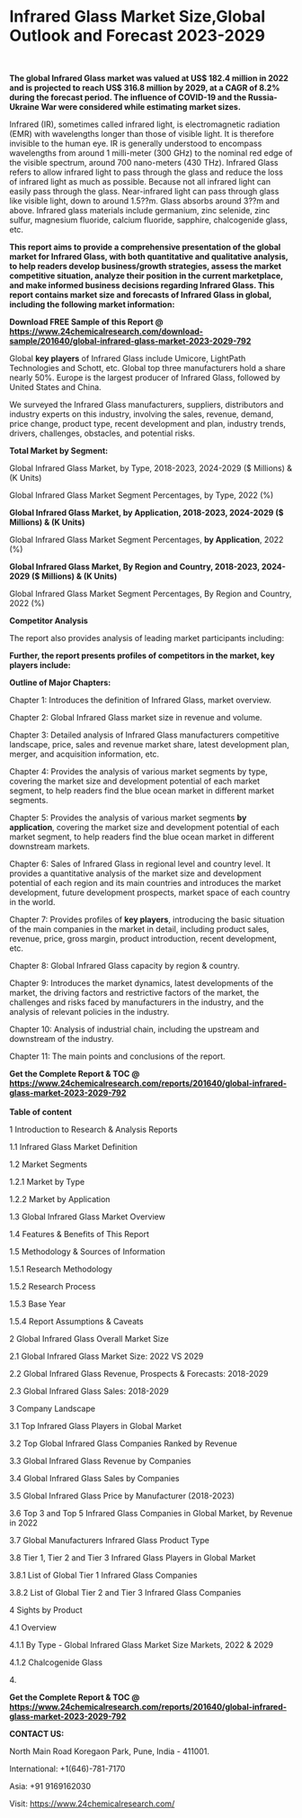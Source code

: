 <h1>Infrared Glass Market Size,Global Outlook and Forecast 2023-2029</h1><br/><p><strong>The global Infrared Glass market was valued at US$ 182.4 million in 2022 and is projected to reach US$ 316.8 million by 2029, at a <strong>CAGR</strong> of 8.2% during the forecast period. The influence of COVID-19 and the Russia-Ukraine War were considered while estimating market sizes.</strong></p><p>Infrared (IR), sometimes called infrared light, is electromagnetic radiation (EMR) with wavelengths longer than those of visible light. It is therefore invisible to the human eye. IR is generally understood to encompass wavelengths from around 1 milli-meter (300 GHz) to the nominal red edge of the visible spectrum, around 700 nano-meters (430 THz). Infrared Glass refers to allow infrared light to pass through the glass and reduce the loss of infrared light as much as possible. Because not all infrared light can easily pass through the glass. Near-infrared light can pass through glass like visible light, down to around 1.5??m. Glass absorbs around 3??m and above. Infrared glass materials include germanium, zinc selenide, zinc sulfur, magnesium fluoride, calcium fluoride, sapphire, chalcogenide glass, etc.</p><p><strong>This report aims to provide a comprehensive presentation of the global market for Infrared Glass, with both quantitative and qualitative analysis, to help readers develop business/growth strategies, assess the market competitive situation, analyze their position in the current marketplace, and make informed business decisions regarding Infrared Glass. This report contains market size and forecasts of Infrared Glass in global, including the following market information:</strong></p><div><b>Download FREE Sample of this Report @ <a href="https://www.24chemicalresearch.com/download-sample/201640/global-infrared-glass-market-2023-2029-792">https://www.24chemicalresearch.com/download-sample/201640/global-infrared-glass-market-2023-2029-792</a></b></div><p>Global <strong>key players</strong> of Infrared Glass include Umicore, LightPath Technologies and Schott, etc. Global top three manufacturers hold a share nearly 50%. Europe is the largest producer of Infrared Glass, followed by United States and China.</p><p>We surveyed the Infrared Glass manufacturers, suppliers, distributors and industry experts on this industry, involving the sales, revenue, demand, price change, product type, recent development and plan, industry trends, drivers, challenges, obstacles, and potential risks.</p><p><strong>Total Market by Segment:</strong></p><p>Global Infrared Glass Market, by Type, 2018-2023, 2024-2029 ($ Millions) & (K Units)</p><p>Global Infrared Glass Market Segment Percentages, by Type, 2022 (%)</p><p><strong>Global Infrared Glass Market, <strong>by Application</strong>, 2018-2023, 2024-2029 ($ Millions) & (K Units)</strong></p><p>Global Infrared Glass Market Segment Percentages, <strong>by Application</strong>, 2022 (%)</p><p><strong>Global Infrared Glass Market, By Region and Country, 2018-2023, 2024-2029 ($ Millions) & (K Units)</strong></p><p>Global Infrared Glass Market Segment Percentages, By Region and Country, 2022 (%)</p><p><strong>Competitor Analysis</strong></p><p>The report also provides analysis of leading market participants including:</p><p><strong>Further, the report presents profiles of competitors in the market, <strong>key players</strong> include:</strong></p><p><strong>Outline of Major Chapters:</strong></p><p>Chapter 1: Introduces the definition of Infrared Glass, market overview.</p><p>Chapter 2: Global Infrared Glass market size in revenue and volume.</p><p>Chapter 3: Detailed analysis of Infrared Glass manufacturers competitive landscape, price, sales and revenue market share, latest development plan, merger, and acquisition information, etc.</p><p>Chapter 4: Provides the analysis of various market segments by type, covering the market size and development potential of each market segment, to help readers find the blue ocean market in different market segments.</p><p>Chapter 5: Provides the analysis of various market segments <strong>by application</strong>, covering the market size and development potential of each market segment, to help readers find the blue ocean market in different downstream markets.</p><p>Chapter 6: Sales of Infrared Glass in regional level and country level. It provides a quantitative analysis of the market size and development potential of each region and its main countries and introduces the market development, future development prospects, market space of each country in the world.</p><p>Chapter 7: Provides profiles of <strong>key players</strong>, introducing the basic situation of the main companies in the market in detail, including product sales, revenue, price, gross margin, product introduction, recent development, etc.</p><p>Chapter 8: Global Infrared Glass capacity by region & country.</p><p>Chapter 9: Introduces the market dynamics, latest developments of the market, the driving factors and restrictive factors of the market, the challenges and risks faced by manufacturers in the industry, and the analysis of relevant policies in the industry.</p><p>Chapter 10: Analysis of industrial chain, including the upstream and downstream of the industry.</p><p>Chapter 11: The main points and conclusions of the report.</p><div><b>Get the Complete Report & TOC @ <a href="https://www.24chemicalresearch.com/reports/201640/global-infrared-glass-market-2023-2029-792">https://www.24chemicalresearch.com/reports/201640/global-infrared-glass-market-2023-2029-792</a></b></div><br><b>Table of content</b><p>1 Introduction to Research & Analysis Reports<br />
 
  1.1 Infrared Glass Market Definition<br />
 
  1.2 Market Segments<br />
 
  1.2.1 Market by Type<br />
 
  1.2.2 Market by Application<br />
 
  1.3 Global Infrared Glass Market Overview<br />
 
  1.4 Features & Benefits of This Report<br />
 
  1.5 Methodology & Sources of Information<br />
 
  1.5.1 Research Methodology<br />
 
  1.5.2 Research Process<br />
 
  1.5.3 Base Year<br />
 
  1.5.4 Report Assumptions & Caveats<br />
 
 2 Global Infrared Glass Overall Market Size<br />
 
  2.1 Global Infrared Glass Market Size: 2022 VS 2029<br />
 
  2.2 Global Infrared Glass Revenue, Prospects & Forecasts: 2018-2029<br />
 
  2.3 Global Infrared Glass Sales: 2018-2029<br />
 
 3 Company Landscape<br />
 
  3.1 Top Infrared Glass Players in Global Market<br />
 
  3.2 Top Global Infrared Glass Companies Ranked by Revenue<br />
 
  3.3 Global Infrared Glass Revenue by Companies<br />
 
  3.4 Global Infrared Glass Sales by Companies<br />
 
  3.5 Global Infrared Glass Price by Manufacturer (2018-2023)<br />
 
  3.6 Top 3 and Top 5 Infrared Glass Companies in Global Market, by Revenue in 2022<br />
 
  3.7 Global Manufacturers Infrared Glass Product Type<br />
 
  3.8 Tier 1, Tier 2 and Tier 3 Infrared Glass Players in Global Market<br />
 
  3.8.1 List of Global Tier 1 Infrared Glass Companies<br />
 
  3.8.2 List of Global Tier 2 and Tier 3 Infrared Glass Companies<br />
 
 4 Sights by Product<br />
 
  4.1 Overview<br />
 
  4.1.1 By Type - Global Infrared Glass Market Size Markets, 2022 & 2029<br />
 
  4.1.2 Chalcogenide Glass<br />
 
  4.<br><div><b>Get the Complete Report & TOC @ <a href="https://www.24chemicalresearch.com/reports/201640/global-infrared-glass-market-2023-2029-792">https://www.24chemicalresearch.com/reports/201640/global-infrared-glass-market-2023-2029-792</a></b></div></p>
 
 <b>CONTACT US:</b><br>
 
 North Main Road Koregaon Park, Pune, India - 411001.<br/>
 
 International: +1(646)-781-7170<br/>
 
 Asia: +91 9169162030<br/>
 
 Visit: <a href="https://www.24chemicalresearch.com/">https://www.24chemicalresearch.com/</a>
 
 <br>